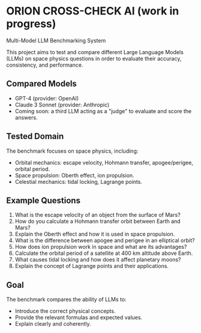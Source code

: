 # ORION CROSS-CHECK AI (work in progress)
Multi-Model LLM Benchmarking System

This project aims to test and compare different Large Language Models (LLMs) on space physics questions in order to evaluate their accuracy, consistency, and performance.  

## Compared Models
- GPT-4 (provider: OpenAI)  
- Claude 3 Sonnet (provider: Anthropic)  
- Coming soon: a third LLM acting as a "judge" to evaluate and score the answers.  

## Tested Domain
The benchmark focuses on space physics, including:  
- Orbital mechanics: escape velocity, Hohmann transfer, apogee/perigee, orbital period.  
- Space propulsion: Oberth effect, ion propulsion.  
- Celestial mechanics: tidal locking, Lagrange points.  

## Example Questions
1. What is the escape velocity of an object from the surface of Mars?  
2. How do you calculate a Hohmann transfer orbit between Earth and Mars?  
3. Explain the Oberth effect and how it is used in space propulsion.  
4. What is the difference between apogee and perigee in an elliptical orbit?  
5. How does ion propulsion work in space and what are its advantages?  
6. Calculate the orbital period of a satellite at 400 km altitude above Earth.  
7. What causes tidal locking and how does it affect planetary moons?  
8. Explain the concept of Lagrange points and their applications.  

## Goal
The benchmark compares the ability of LLMs to:  
- Introduce the correct physical concepts.  
- Provide the relevant formulas and expected values.  
- Explain clearly and coherently.
